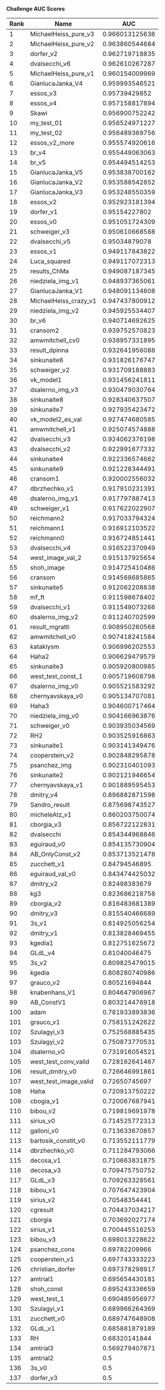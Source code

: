**Challenge AUC Scores**


|Rank|Name|AUC|
|----|-----|---|
|1|MichaelHeiss_pure_v3|0.966013125636| 
|2|MichaelHeiss_pure_v2|0.963860544684| 
|3|dorfer_v2|0.962719718835| 
|4|dvalsecchi_v6|0.962610267287| 
|5|MichaelHeiss_pure_v1|0.960154009969| 
|6|GianlucaJanka_V4|0.959993546521| 
|7|essos_v3|0.95739429852| 
|8|essos_v4|0.957158817894| 
|9|Skawi|0.956900752242| 
|10|my_test_01|0.956524971227| 
|11|my_test_02|0.956489369756| 
|12|essos_v2_more|0.955574920616| 
|13|br_v4|0.955449063063| 
|14|br_v5|0.954494514253| 
|15|GianlucaJanka_V5|0.953838700162| 
|16|GianlucaJanka_V2|0.953588542852| 
|17|GianlucaJanka_V3|0.953248550359| 
|18|essos_v2|0.952923181394| 
|19|dorfer_v1|0.95154227802| 
|20|essos_v0|0.951051724309| 
|21|schweiger_v3|0.950610668588| 
|22|dvalsecchi_v5|0.95034879078| 
|23|essos_v1|0.949117843822| 
|24|Luca_squared|0.949117072313| 
|25|results_ChMa|0.949087187345| 
|26|niedziela_img_v1|0.948937365061| 
|27|GianlucaJanka_V1|0.948091134608| 
|28|MichaelHeiss_crazy_v1|0.947437800912| 
|29|niedziela_img_v2|0.945925534407| 
|30|br_v6|0.940714692625| 
|31|cransom2|0.939752570823| 
|32|amwmitchell_cv0|0.938957331895| 
|33|result_dpinna|0.932641956088| 
|34|sinkunaite6|0.931826176747| 
|35|schweiger_v2|0.931709188883| 
|36|vk_model1|0.931456241811| 
|37|dsalerno_img_v3|0.930479030764| 
|38|sinkunaite8|0.928340637507| 
|39|sinkunaite7|0.927935423472| 
|40|vk_model2_es_val|0.927474680585| 
|41|amwmitchell_v1|0.925074574888| 
|42|dvalsecchi_v3|0.924062376198| 
|43|dvalsecchi_v2|0.922991677332| 
|44|sinkunaite4|0.922336574662| 
|45|sinkunaite9|0.921228344491| 
|46|cransom1|0.920002556032| 
|47|dbrzhechko_v1|0.917910231391| 
|48|dsalerno_img_v1|0.917797887413| 
|49|schweiger_v1|0.917622022907| 
|50|reichmann2|0.917033794324| 
|51|reichmann1|0.916912103522| 
|52|reichmann0|0.916724851441| 
|53|dvalsecchi_v4|0.916522370949| 
|54|west_image_val_2|0.915137925654| 
|55|shoh_image|0.914725410486| 
|56|cransom|0.914568685865| 
|57|sinkunaite5|0.912062208838| 
|58|mf_ft|0.911598678402| 
|59|dvalsecchi_v1|0.911549073266| 
|60|dsalerno_img_v2|0.911240702599| 
|61|result_mgratti|0.908950260568| 
|62|amwmitchell_v0|0.907418241584| 
|63|kataklysm|0.906996202553| 
|64|Haha2|0.906629479579| 
|65|sinkunaite3|0.905920800985| 
|66|west_test_const_1|0.905719608798| 
|67|dsalerno_img_v0|0.905521583292| 
|68|chernyavskaya_v0|0.905134707081| 
|69|Haha3|0.904600717464| 
|70|niedziela_img_v0|0.904166963876| 
|71|schweiger_v0|0.903935034569| 
|72|RH2|0.903525916863| 
|73|sinkunaite1|0.903141349476| 
|74|cooperstein_v2|0.902848295878| 
|75|psanchez_img|0.902310401093| 
|76|sinkunaite2|0.902121946654| 
|77|chernyavskaya_v1|0.901889595453| 
|78|dmitry_v4|0.896882871598| 
|79|Sandro_result|0.875698743527| 
|80|micheleAtz_v1|0.860203750074| 
|81|cborgia_v3|0.856722122831| 
|82|dvalsecchi|0.854344968846| 
|83|eguiraud_v0|0.854135730904| 
|84|AB_OnlyConst_v2|0.853713521478| 
|85|zucchett_v1|0.84794546895| 
|86|eguiraud_val_v0|0.843474425032| 
|87|dmitry_v2|0.82498383679| 
|88|kg3|0.823686218758| 
|89|cborgia_v2|0.816483681389| 
|90|dmitry_v3|0.815540466689| 
|91|3s_v1|0.814925056254| 
|92|dmitry_v1|0.813828469455| 
|93|kgedia1|0.812751625672| 
|94|GLdL_v4|0.81040046475| 
|95|3s_v2|0.809825479015| 
|96|kgedia|0.808280740986| 
|97|grauco_v2|0.80521694844| 
|98|knabenhans_V1|0.804647906967| 
|99|AB_ConstV1|0.803214476918| 
|100|adam|0.781933893836| 
|101|grauco_v1|0.758151242622| 
|102|Szulagyi_v3|0.752568885435| 
|103|Szulagyi_v2|0.750873770531| 
|104|dsalerno_v0|0.731916054521| 
|105|west_test_conv_valid|0.728162641467| 
|106|result_dmitry_v0|0.726646991861| 
|107|west_test_image_valid|0.72650745697| 
|108|Haha|0.720913750222| 
|109|cbogia_v1|0.720067687941| 
|110|bibou_v2|0.719819691978| 
|111|sirius_v0|0.714525772313| 
|112|galloni_v0|0.713633670857| 
|113|bartosik_constit_v0|0.713552111779| 
|114|dbrzhechko_v0|0.711284793066| 
|115|decosa_v1|0.710663831875| 
|116|decosa_v3|0.709475750752| 
|117|GLdL_v3|0.709263328561| 
|118|bibou_v1|0.707647423904| 
|119|sirius_v2|0.70548354441| 
|120|cgresult|0.704437034217| 
|121|cborgia|0.703692027174| 
|122|sirius_v1|0.700445516253| 
|123|bibou_v3|0.698013228622| 
|124|psanchez_cons|0.69782209966| 
|125|cooperstein_v1|0.697743333223| 
|126|christian_dorfer|0.697378298917| 
|127|amtrial1|0.695654430181| 
|128|shoh_const|0.695243336659| 
|129|west_test_1|0.690485956977| 
|130|Szulagyi_v1|0.689966264369| 
|131|zucchett_v0|0.689747648908| 
|132|GLdL_v1|0.685881879189| 
|133|RH|0.68320141844| 
|134|amtrial3|0.569279407871| 
|135|amtrial2|0.5| 
|136|3s_v0|0.5| 
|137|dorfer_v3|0.5| 
